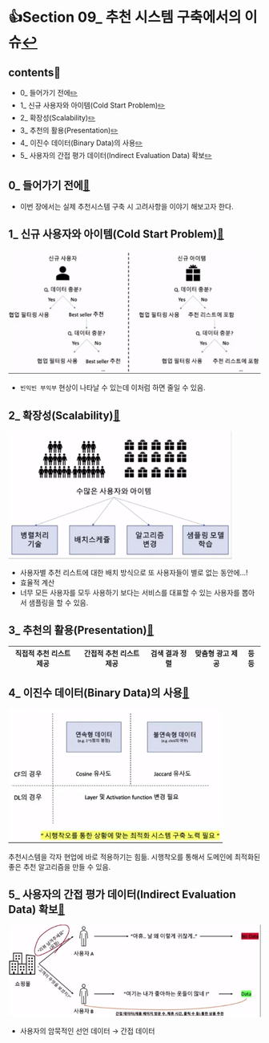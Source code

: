 # 👍Section 09_ 추천 시스템 구축에서의 이슈[↩](../../)

## contents📑<a id='contents'></a>

* 0_ 들어가기 전에[✏️](#0)
* 1_ 신규 사용자와 아이템(Cold Start Problem)[✏️](#1)
* 2_ 확장성(Scalability)[✏️](#2)
* 3_ 추천의 활용(Presentation)[✏️](#3)
* 4_ 이진수 데이터(Binary Data)의 사용[✏️](#4)
* 5_ 사용자의 간접 평가 데이터(Indirect Evaluation Data) 확보[✏️](#5)

## 0_ 들어가기 전에[📑](#contents)<a id='0'></a>

* 이번 장에서는 실제 추천시스템 구축 시 고려사항을 이야기 해보고자 한다.

## 1_ 신규 사용자와 아이템(Cold Start Problem)[📑](#contents)<a id='1'></a>

![](./image/9_1-1.png)

* `빈익빈 부익부` 현상이 나타날 수 있는데 이처럼 하면 줄일 수 있음. 

## 2_ 확장성(Scalability)[📑](#contents)<a id='2'></a>

![](./image/9_2-1.png)

* 사용자별 추천 리스트에 대한 배치 방식으로 또 사용자들이 별로 없는 동안에...!
* 효율적 계산
* 너무 모든 사용자를 모두 사용하기 보다는 서비스를 대표할 수 있는 사용자를 뽑아서 샘플링을 할 수 있음. 

## 3_ 추천의 활용(Presentation)[📑](#contents)<a id='3'></a>

| 직접적 추천 리스트 제공 | 간접적 추천 리스트 제공 | 검색 결과 정렬 | 맞춤형 광고 제공 | 등등 |
| :---------------------: | :---------------------: | :------------: | :--------------: | :--: |

## 4_ 이진수 데이터(Binary Data)의 사용[📑](#contents)<a id='4'></a>

![](./image/9_4-1.png)

추천시스템을 각자 현업에 바로 적용하기는 힘듦. 시행착오를 통해서 도메인에 최적화된 좋은 추천 알고리즘을 만들 수 있음.

## 5_ 사용자의 간접 평가 데이터(Indirect Evaluation Data) 확보[📑](#contents)<a id='5'></a>

![](./image/9_5-1.png)

* 사용자의 암묵적인 선언 데이터 → 간접 데이터
